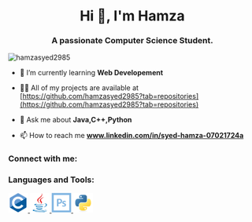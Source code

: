 <h1 align="center">Hi 👋, I'm Hamza</h1>
<h3 align="center">A passionate Computer Science Student.</h3>

<p align="left"> <img src="https://komarev.com/ghpvc/?username=hamzasyed2985&label=Profile%20views&color=0e75b6&style=flat" alt="hamzasyed2985" /> </p>

- 🌱 I’m currently learning **Web Developement**

- 👨‍💻 All of my projects are available at [https://github.com/hamzasyed2985?tab=repositories](https://github.com/hamzasyed2985?tab=repositories)

- 💬 Ask me about **Java,C++,Python**

- 📫 How to reach me **www.linkedin.com/in/syed-hamza-07021724a**

<h3 align="left">Connect with me:</h3>
<p align="left">
</p>

<h3 align="left">Languages and Tools:</h3>
<p align="left"> <a href="https://www.cprogramming.com/" target="_blank" rel="noreferrer"> <img src="https://raw.githubusercontent.com/devicons/devicon/master/icons/c/c-original.svg" alt="c" width="40" height="40"/> </a> <a href="https://www.java.com" target="_blank" rel="noreferrer"> <img src="https://raw.githubusercontent.com/devicons/devicon/master/icons/java/java-original.svg" alt="java" width="40" height="40"/> </a> <a href="https://www.photoshop.com/en" target="_blank" rel="noreferrer"> <img src="https://raw.githubusercontent.com/devicons/devicon/master/icons/photoshop/photoshop-line.svg" alt="photoshop" width="40" height="40"/> </a> <a href="https://www.python.org" target="_blank" rel="noreferrer"> <img src="https://raw.githubusercontent.com/devicons/devicon/master/icons/python/python-original.svg" alt="python" width="40" height="40"/> </a> </p>
